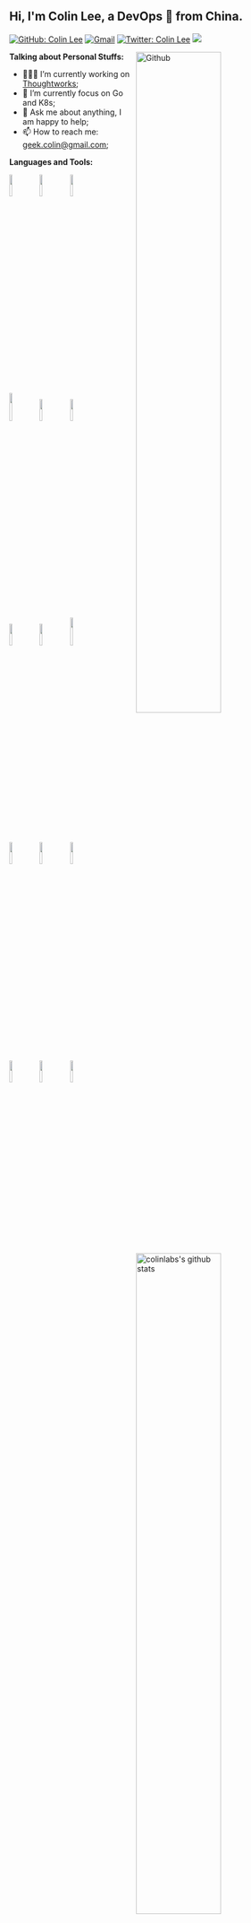 ## Hi, I'm Colin Lee, a DevOps 🚀 from China.

<!-- Your badges
You can use the website to generate badges: https://shields.io/
-->

[![GitHub: Colin Lee](https://img.shields.io/github/followers/colinlabs?label=colinlabs&style=social)](https://github.com/colinlabs)
[![Gmail](https://img.shields.io/badge/-Gmail-c14438?style=flat&logo=Gmail&logoColor=white)](mailto:geek.colin@gmail.com)
[![Twitter: Colin Lee](https://img.shields.io/twitter/follow/colinlabs?style=social)](https://twitter.com/colinlabs)
<a href="https://gitstar-ranking.com/repositories"> <img src="https://badgen.net/badge/Rank/9999?icon=github&color=red"></a>


<!-- Any image aligned to the right. Beware the width -->
<img width="55%" align="right" alt="Github" src="https://raw.githubusercontent.com/onimur/.github/master/.resources/git-header.svg" />

<!-- Talking about you -->
**Talking about Personal Stuffs:**


- 👨🏽‍💻 I’m currently working on [Thoughtworks](https://www.thoughtworks.com);
- 🌱 I’m currently focus on Go and K8s;
- 💬 Ask me about anything, I am happy to help;
- 📫 How to reach me: geek.colin@gmail.com;


**Languages and Tools:**

<!-- Your github readme stats
You can use this api: https://github.com/colinlabs/github-readme-stats
-->
<p>
  <a href="https://github.com/colinlabs/">
    <img  margin-top="-30px" width="55%" align="right" alt="colinlabs's github stats" src="https://github-readme-stats.vercel.app/api?username=colinlabs&show_icons=true&hide_border=true" />
  </a>

  <!-- Your languages and tools. Be carefufal with the alignment.
  You can use this sites to get logos: https://www.vectorlogo.zone or https://simpleicons.org/
  -->
  <code><img width="10%" src="https://www.vectorlogo.zone/logos/python/python-ar21.svg"></code>
  <code><img width="10%" src="https://www.vectorlogo.zone/logos/gnu_bash/gnu_bash-ar21.svg"></code>
  <code><img width="10%" src="https://www.vectorlogo.zone/logos/yaml/yaml-ar21.svg"></code>
  <br />
  <code><img width="10%" height="50" src="https://www.vectorlogo.zone/logos/golang/golang-icon.svg"></code>
  <code><img width="10%" src="https://www.vectorlogo.zone/logos/docker/docker-ar21.svg"></code>
  <code><img width="10%" src="https://www.vectorlogo.zone/logos/kubernetes/kubernetes-ar21.svg"></code>
  <br />
  <code><img width="10%" src="https://www.vectorlogo.zone/logos/alibabacloud/alibabacloud-ar21.svg"></code>
  <code><img width="10%" src="https://www.vectorlogo.zone/logos/cncfio/cncfio-ar21.svg"></code>
  <code><img width="10%" height="50" src="https://www.vectorlogo.zone/logos/consulio/consulio-ar21.svg"></code>
  <br />
  <code><img width="10%" src="https://www.vectorlogo.zone/logos/prometheusio/prometheusio-ar21.svg"></code>
  <code><img width="10%" src="https://www.vectorlogo.zone/logos/grafana/grafana-ar21.svg"></code>
  <code><img width="10%" src="https://www.vectorlogo.zone/logos/droneio/droneio-ar21.svg"></code>
  <br />
  <code><img width="10%" src="https://www.vectorlogo.zone/logos/elastic/elastic-ar21.svg"></code>
  <code><img width="10%" src="https://www.vectorlogo.zone/logos/fluentd/fluentd-ar21.svg"></code>
  <code><img width="10%" src="https://www.vectorlogo.zone/logos/git-scm/git-scm-ar21.svg"></code>

</p>

